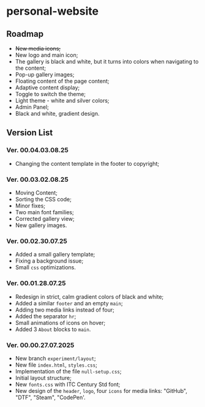 # personal-website

## Roadmap
- ~~New media icons;~~
- New logo and main icon;
- The gallery is black and white, but it turns into colors when navigating to the content;
- Pop-up gallery images;
- Floating content of the page content;
- Adaptive content display;
- Toggle to switch the theme;
- Light theme - white and silver colors;
- Admin Panel;
- Black and white, gradient design.

## Version List

### Ver. 00.04.03.08.25
- Changing the content template in the footer to copyright;

### Ver. 00.03.02.08.25
- Moving Content;
- Sorting the CSS code;
- Minor fixes;
- Two main font families;
- Corrected gallery view;
- New gallery images.

### Ver. 00.02.30.07.25
- Added a small gallery template;
- Fixing a background issue;
- Small `css` optimizations.

### Ver. 00.01.28.07.25
- Redesign in strict, calm gradient colors of black and white;
- Added a similar `footer` and an empty `main`;
- Adding two media links instead of four;
- Added the separator `hr`;
- Small animations of icons on hover;
- Added 3 `About` blocks to `main`.

### Ver. 00.00.27.07.2025
- New branch `experiment/layout`;
- New file `index.html`, `styles.css`;
- Implementation of the file `null-setup.css`;
- Initial layout structure;
- New `fonts.css` with ITC Century Std font;
- New design of the `header`, `logo`, four `icons` for media links: "GitHub", "DTF", "Steam", "CodePen'.